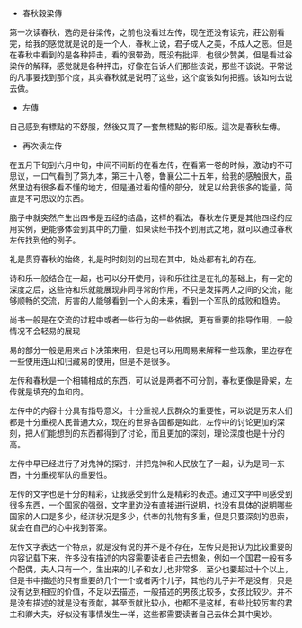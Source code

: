- 春秋穀梁傳

第一次读春秋，选的是谷梁传，之前也没看过左传，现在还没有读完，莊公刚看完，给我的感觉就是说的是一个人，春秋上说，君子成人之美，不成人之恶。但是在春秋中看到的是各种抨击，看的很带劲，既没有批评，也很少赞美，但是看过谷梁传的解释，感觉就是各种抨击，好像在告诉人们那些该说，那些不该说。平常说的凡事要找到那个度，其实春秋就是说明了这些，这个度该如何把握。该如何去说去做。

- 左傳

自己感到有標點的不舒服，然後又買了一套無標點的影印版。這次是春秋左傳。

- 再次读左传

​	在五月下旬到六月中旬，中间不间断的在看左传，在看第一卷的时候，激动的不可思议，一口气看到了第九本，第三十八卷，鲁襄公二十五年，给我的感触很大，虽然里边有很多看不懂的地方，但是通过看的懂的部分，就足以给我很多的能量，简直是不可思议的东西。

脑子中就突然产生出四书是五经的结晶，这样的看法，春秋左传更是其他四经的应用实例，更能够体会到其中的力量，如果读经书找不到用武之地，就可以通过春秋左传找到他的例子。

礼是贯穿春秋的始终，礼是时时刻刻的出现在其中，处处都有礼的存在。

诗和乐一般结合在一起，也可以分开使用，诗和乐往往是在礼的基础上，有一定的深度之后，这些诗和乐就能展现非同寻常的作用，不只是发挥两人之间的交流，能够顺畅的交流，厉害的人能够看到一个人的未来，看到一个军队的成败和趋势。

尚书一般是在交流的过程中或者一些行为的一些依据，更有重要的指导作用，一般情况不会轻易的展现

易的部分一般是用来占卜决策来用，但是也可以用周易来解释一些现象，里边存在一些使用连山和归藏易的使用，但是不是很多。

左传和春秋是一个相辅相成的东西，可以说是两者不可分割，春秋更像是骨架，左传就是填充的血和肉。

左传中的内容十分具有指导意义，十分重视人民群众的重要性，可以说是历来人们都是十分重视人民普通大众，现在的世界各国都是如此，左传中的讨论更加的深刻，把人们能想到的东西都得到了讨论，而且更加的深刻，理论深度也是十分的高。

左传中早已经进行了对鬼神的探讨，并把鬼神和人民放在了一起，认为是同一东西，十分重视军队的重要性。

左传的文字也是十分的精彩，让我感受到什么是精彩的表述。通过文字中间感受到很多东西，一个国家的强弱，文字里边没有直接进行说明，也没有具体的说明哪些国家的人口是多少，经济状况是多少，供奉的礼物有多重，但是只要深刻的思索，就会在自己的心中找到答案。

左传文字表达一个特点，就是没有说的并不是不存在，左传只是把认为比较重要的内容记载下来，许多没有描述的内容需要读者自己去想象，例如一个国君一般有多个配偶，夫人只有一个，生出来的儿子和女儿也非常多，至少也要超过十个以上，但是书中描述的只有重要的几个一个或者两个儿子，其他的儿子并不是没有，只是没有达到相应的价值，不足以去描述，一般描述的男孩比较多，女孩比较少。并不是没有描述的就是没有贡献，甚至贡献比较小，也都不是这样，有些比较厉害的君主和卿大夫，好似没有事情发生一样，这些都需要读者自己去体会其中奥妙。
